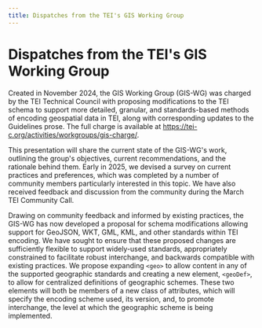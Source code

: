 ```yaml
---
title: Dispatches from the TEI's GIS Working Group
---
```


# Dispatches from the TEI's GIS Working Group

Created in November 2024, the GIS Working Group (GIS-WG) was charged by the TEI Technical Council with proposing modifications to the TEI schema to support more detailed, granular, and standards-based methods of encoding geospatial data in TEI, along with corresponding updates to the Guidelines prose. The full charge is available at https://tei-c.org/activities/workgroups/gis-charge/. 

This presentation will share the current state of the GIS-WG's work, outlining the group's objectives, current recommendations, and the rationale behind them. Early in 2025, we devised a survey on current practices and preferences, which was completed by a number of community members particularly interested in this topic. We have also received feedback and discussion from the community during the March TEI Community Call. 

Drawing on community feedback and informed by existing practices, the GIS-WG has now developed a proposal for schema modifications allowing support for GeoJSON, WKT, GML, KML, and other standards within TEI encoding. We have sought to ensure that these proposed changes are sufficiently flexible to support widely-used standards, appropriately constrained to facilitate robust interchange, and backwards compatible with existing practices. We propose expanding `<geo>` to allow content in any of the supported geographic standards and creating a new element, `<geoDef>`, to allow for centralized definitions of geographic schemes. These two elements will both be members of a new class of attributes, which will specify the encoding scheme used, its version, and, to promote interchange, the level at which the geographic scheme is being implemented.





